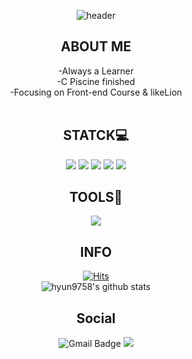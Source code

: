 <div align=center>
  
![header](https://capsule-render.vercel.app/api?type=waving&color=gradient&height=200&section=header&text=Welcome%20;&fontSize=70&animation=twinkling&desc=hyun9758's%20Github%20Profile&descAlig700&descAlignY=25&)

## ABOUT ME
-Always a Learner <br>
-C Piscine finished <br>
-Focusing on Front-end Course & likeLion <br>
<br>

## STATCK:computer:

<img src="https://img.shields.io/badge/HTML5-E34F26?style=flat-square&logo=html5&logoColor=white"/>
<img src="https://img.shields.io/badge/CSS3-1572B6?style=flat-square&logo=css3&logoColor=white"/>
<img src="https://img.shields.io/badge/JavaScript-F7DF1E?style=flat-square&logo=javascript&logoColor=black"/>
<img src="https://img.shields.io/badge/React-61DAFB?style=flat-square&logo=React&logoColor=black"/>
<img src="https://img.shields.io/badge/C-A8B9CC?style=flat-square&logo=C&logoColor=white"/>
<br>

## TOOLS:hammer:

<img src="https://img.shields.io/badge/Visual Studio Code-007ACC?style=flat-square&logo=Visual Studio Code&logoColor=white"/>

<br>

## INFO

[![Hits](https://hits.seeyoufarm.com/api/count/incr/badge.svg?url=https%3A%2F%2Fgithub.com%2Fhyun9758&count_bg=%2379C83D&title_bg=%23555555&icon=github.svg&icon_color=%23E7E7E7&title=hits&edge_flat=false)](https://hits.seeyoufarm.com)
<br>
![hyun9758's github stats](https://github-readme-stats.vercel.app/api?username=hyun9758&show_icons=true&theme=tokyonight)

## Social

![Gmail Badge](https://img.shields.io/badge/Gmail-d14836?style=flat-square&logo=Gmail&logoColor=white&link=mailto:jj020305@gmail.com)
<img src="https://img.shields.io/badge/Velog-20C997?style=flat-square&logo=velog&logoColor=white"/>
</div>
